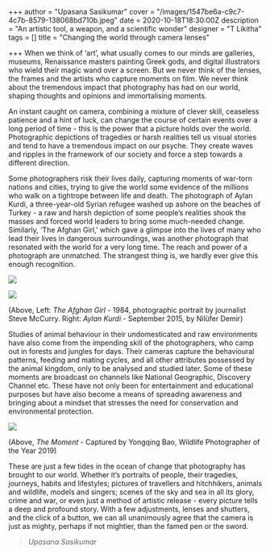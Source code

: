 +++
author = "Upasana Sasikumar"
cover = "/images/1547be6a-c9c7-4c7b-8579-138068bd710b.jpeg"
date = 2020-10-18T18:30:00Z
description = "An artistic tool, a weapon, and a scientific wonder"
designer = "T Likitha"
tags = []
title = "Changing the world through camera lenses"

+++
When we think of ‘art’, what usually comes to our minds are galleries, museums, Renaissance masters painting Greek gods, and digital illustrators who wield their magic wand over a screen. But we never think of the lenses, the frames and the artists who capture moments on film. We never think about the tremendous impact that photography has had on our world, shaping thoughts and opinions and immortalising moments.

An instant caught on camera, combining a mixture of clever skill, ceaseless patience and a hint of luck, can change the course of certain events over a long period of time - this is the power that a picture holds over the world. Photographic depictions of tragedies or harsh realities tell us visual stories and tend to have a tremendous impact on our psyche. They create waves and ripples in the framework of our society and force a step towards a different direction.

Some photographers risk their lives daily, capturing moments of war-torn nations and cities, trying to give the world some evidence of the millions who walk on a tightrope between life and death. The photograph of Aylan Kurdi, a three-year-old Syrian refugee washed up ashore on the beaches of Turkey - a raw and harsh depiction of some people’s realities shook the masses and forced world leaders to bring some much-needed change. Similarly, ‘The Afghan Girl,’ which gave a glimpse into the lives of many who lead their lives in dangerous surroundings, was another photograph that resonated with the world for a very long time. The reach and power of a photograph are unmatched. The strangest thing is, we hardly ever give this enough recognition.

![](/images/img_0869.JPG)

![](/images/img_0868.JPG)

(Above, Left: _The Afghan Girl_ - 1984, photographic portrait by journalist Steve McCurry. Right: _Aylan Kurdi_ - September 2015, by Nilüfer Demir)

Studies of animal behaviour in their undomesticated and raw environments have also come from the impending skill of the photographers, who camp out in forests and jungles for days. Their cameras capture the behavioural patterns, feeding and mating cycles, and all other attributes possessed by the animal kingdom, only to be analysed and studied later. Some of these moments are broadcast on channels like National Geographic, Discovery Channel etc. These have not only been for entertainment and educational purposes but have also become a means of spreading awareness and bringing about a mindset that stresses the need for conservation and environmental protection.

![](/images/adjustments-plist.jpg)

(Above, _The Moment_ - Captured by Yongqing Bao, Wildlife Photographer of the Year 2019)

These are just a few tides in the ocean of change that photography has brought to our world. Whether it’s portraits of people, their tragedies, journeys, habits and lifestyles; pictures of travellers and hitchhikers, animals and wildlife, models and singers; scenes of the sky and sea in all its glory, crime and war, or even just a method of artistic release - every picture tells a deep and profound story. With a few adjustments, lenses and shutters, and the click of a button, we can all unanimously agree that the camera is just as mighty, perhaps if not mightier, than the famed pen or the sword.

> _Upasana Sasikumar_